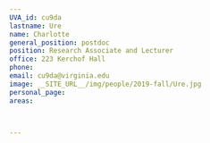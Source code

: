 ```yaml
---
UVA_id: cu9da
lastname: Ure
name: Charlotte
general_position: postdoc
position: Research Associate and Lecturer
office: 223 Kerchof Hall 
phone: 
email: cu9da@virginia.edu
image: __SITE_URL__/img/people/2019-fall/Ure.jpg
personal_page:
areas:



---
```

